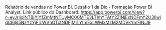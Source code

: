 Relatório de vendas no Power BI.
Desafio 1 da Dio - Formação Power BI Analyst.
Link público do Dashboard:
https://app.powerbi.com/view?r=eyJrIjoiNTBjYjY1ZmMtNTUyMC00MTE3LThhYTAtY2ZiNjExNDFmY2U3IiwidCI6IjI5NzYzYjFlLWVhOTctNDFjMi1hYmExLWMxMzM2MDVkYmFlNiJ9
